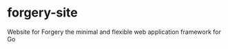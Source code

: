 forgery-site
============

Website for Forgery the minimal and flexible web application framework for Go
